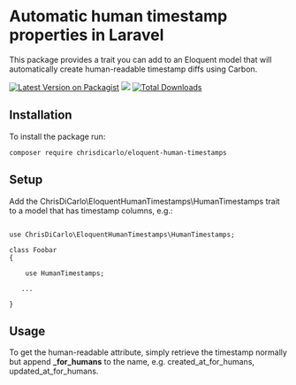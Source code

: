 # Automatic human timestamp properties in Laravel

This package provides a trait you can add to an Eloquent model that will automatically create human-readable timestamp diffs using Carbon.

[![Latest Version on Packagist](https://img.shields.io/packagist/v/chrisdicarlo/eloquent-human-timestamps.svg?style=flat-square)](https://packagist.org/packages/chrisdicarlo/eloquent-human-timestamps)
![](https://github.com/chrisdicarlo/eloquent-human-timestamps/workflows/Run%20Tests/badge.svg?branch=master)
[![Total Downloads](https://img.shields.io/packagist/dt/chrisdicarlo/eloquent-human-timestamps.svg?style=flat-square)](https://packagist.org/packages/chrisdicarlo/eloquent-human-timestamps)
## Installation

To install the package run:

```
composer require chrisdicarlo/eloquent-human-timestamps
```

## Setup

Add the ChrisDiCarlo\EloquentHumanTimestamps\HumanTimestamps trait to a model that has timestamp columns, e.g.:

```

use ChrisDiCarlo\EloquentHumanTimestamps\HumanTimestamps;

class Foobar
{

    use HumanTimestamps;

   ...

}
```

## Usage

To get the human-readable attribute, simply retrieve the timestamp normally but append **_for_humans** to the name, e.g. created_at_for_humans, updated_at_for_humans.
